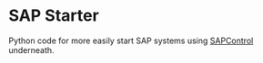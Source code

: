 # SAP Starter

Python code for more easily start SAP systems using [SAPControl](https://help.sap.com/saphelp_nw73ehp1/helpdata/EN/47/1d6feeff6e0d46e10000000a155369/content.htm?no_cache=true) underneath.
